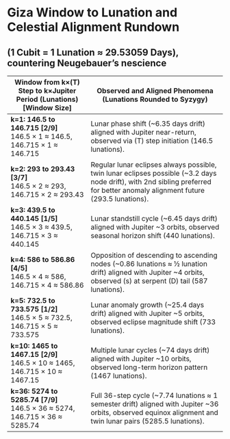 # Giza Window to Lunation and Celestial Alignment Rundown

## (1 Cubit = 1 Lunation ≈ 29.53059 Days), countering Neugebauer’s nescience

| **Window from k×(T) Step to k×Jupiter Period (Lunations) [Window Size]** | **Observed and Aligned Phenomena (Lunations Rounded to Syzygy)** |
|------------------------------------------------------------------------|---------------------------------------------------------------|
| **k=1: 146.5 to 146.715 [2/9]**<br>146.5 × 1 ≈ 146.5, 146.715 × 1 ≈ 146.715 | Lunar phase shift (~6.35 days drift) aligned with Jupiter near-return, observed via (T) step initiation (146.5 lunations). |
| **k=2: 293 to 293.43 [3/7]**<br>146.5 × 2 ≈ 293, 146.715 × 2 ≈ 293.43 | Regular lunar eclipses always possible, twin lunar eclipses possible (~3.2 days node drift), with 2nd sibling preferred for better anomaly alignment future (293.5 lunations). |
| **k=3: 439.5 to 440.145 [1/5]**<br>146.5 × 3 ≈ 439.5, 146.715 × 3 ≈ 440.145 | Lunar standstill cycle (~6.45 days drift) aligned with Jupiter ~3 orbits, observed seasonal horizon shift (440 lunations). |
| **k=4: 586 to 586.86 [4/5]**<br>146.5 × 4 ≈ 586, 146.715 × 4 ≈ 586.86 | Opposition of descending to ascending nodes (~0.86 lunations ≈ ½ lunation drift) aligned with Jupiter ~4 orbits, observed (s) at serpent (D) tail (587 lunations). |
| **k=5: 732.5 to 733.575 [1/2]**<br>146.5 × 5 ≈ 732.5, 146.715 × 5 ≈ 733.575 | Lunar anomaly growth (~25.4 days drift) aligned with Jupiter ~5 orbits, observed eclipse magnitude shift (733 lunations). |
| **k=10: 1465 to 1467.15 [2/9]**<br>146.5 × 10 ≈ 1465, 146.715 × 10 ≈ 1467.15 | Multiple lunar cycles (~74 days drift) aligned with Jupiter ~10 orbits, observed long-term horizon pattern (1467 lunations). |
| **k=36: 5274 to 5285.74 [7/9]**<br>146.5 × 36 ≈ 5274, 146.715 × 36 ≈ 5285.74 | Full 36-step cycle (~7.74 lunations ≈ 1 semester drift) aligned with Jupiter ~36 orbits, observed equinox alignment and twin lunar pairs (5285.5 lunations). |
